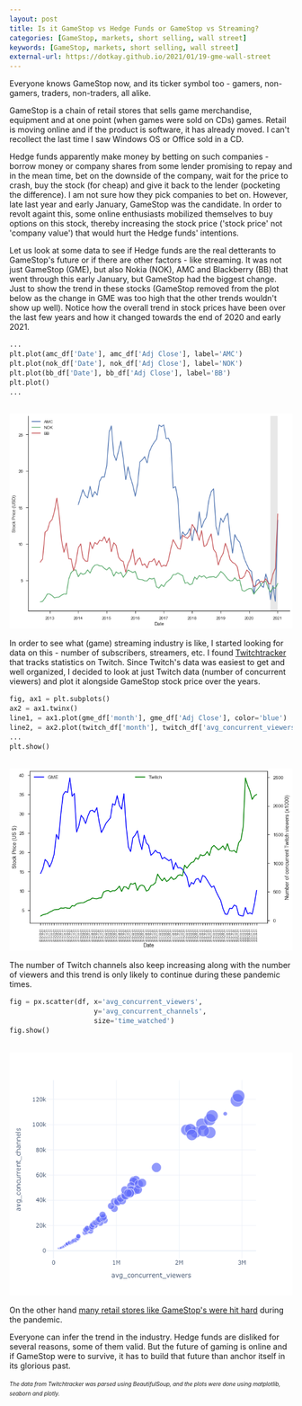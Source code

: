 ```yaml
---
layout: post
title: Is it GameStop vs Hedge Funds or GameStop vs Streaming?
categories: [GameStop, markets, short selling, wall street]
keywords: [GameStop, markets, short selling, wall street]
external-url: https://dotkay.github.io/2021/01/19-gme-wall-street
---
```


Everyone knows GameStop now, and its ticker symbol too - gamers, non-gamers, traders, non-traders, all alike. 

GameStop is a chain of retail stores that sells game merchandise, equipment and at one point (when games were sold on CDs) games. Retail is moving online and if the product is software, it has already moved. I can't recollect the last time I saw Windows OS or Office sold in a CD. 

Hedge funds apparently make money by betting on such companies - borrow money or company shares from some lender promising to repay and in the mean time, bet on the downside of the company, wait for the price to crash, buy the stock (for cheap) and give it back to the lender (pocketing the difference). I am not sure how they pick companies to bet on. However, late last year and early January, GameStop was the candidate. In order to revolt againt this, some online enthusiasts mobilized themselves to buy options on this stock, thereby increasing the stock price ('stock price' not 'company value') that would hurt the Hedge funds' intentions.

Let us look at some data to see if Hedge funds are the real detterants to GameStop's future or if there are other factors - like streaming. It was not just GameStop (GME), but also Nokia (NOK), AMC and Blackberry (BB) that went through this early January, but GameStop had the biggest change. Just to show the trend in these stocks (GameStop removed from the plot below as the change in GME was too high that the other trends wouldn't show up well). Notice how the overall trend in stock prices have been over the last few years and how it changed towards the end of 2020 and early 2021.

```python
...
plt.plot(amc_df['Date'], amc_df['Adj Close'], label='AMC')
plt.plot(nok_df['Date'], nok_df['Adj Close'], label='NOK')
plt.plot(bb_df['Date'], bb_df['Adj Close'], label='BB')
plt.plot()
...
```

<br>
<div class="img_container">
<center><img src="https://raw.githubusercontent.com/dotkay/data_science/master/plots/amc_nok_bb.png"></center>
</div>

In order to see what (game) streaming industry is like, I started looking for data on this - number of subscribers, streamers, etc. I found [Twitchtracker](https://twitchtracker.com/statistics) that tracks statistics on Twitch. Since Twitch's data was easiest to get and well organized, I decided to look at just Twitch data (number of concurrent viewers) and plot it alongside GameStop stock price over the years.

```python
fig, ax1 = plt.subplots()
ax2 = ax1.twinx()
line1, = ax1.plot(gme_df['month'], gme_df['Adj Close'], color='blue')
line2, = ax2.plot(twitch_df['month'], twitch_df['avg_concurrent_viewers']//1000, color='green')
...
plt.show()
```

<br>
<div class="img_container">
<center><img src="https://raw.githubusercontent.com/dotkay/data_science/master/plots/gme_vs_twitch.png"></center>
</div>

The number of Twitch channels also keep increasing along with the number of viewers and this trend is only likely to continue during these pandemic times. 
```python
fig = px.scatter(df, x='avg_concurrent_viewers',               
                     y='avg_concurrent_channels',
                     size='time_watched')
fig.show()
```

<br>
<div class="img_container">
<center><img src="https://raw.githubusercontent.com/dotkay/data_science/master/plots/twitch_data.png"></center>
</div>

On the other hand [many retail stores like GameStop's were hit hard](https://www.theverge.com/2020/3/20/21188799/gamestop-california-store-closures-indefinite-coronavirus) during the pandemic.

Everyone can infer the trend in the industry. Hedge funds are disliked for several reasons, some of them valid. But the future of gaming is online and if GameStop were to survive, it has to build that future than anchor itself in its glorious past.

<span style="font-size: 70%">
<i>The data from Twitchtracker was parsed using BeautifulSoup, and the plots were done using matplotlib, seaborn and plotly.</i>
</span>


